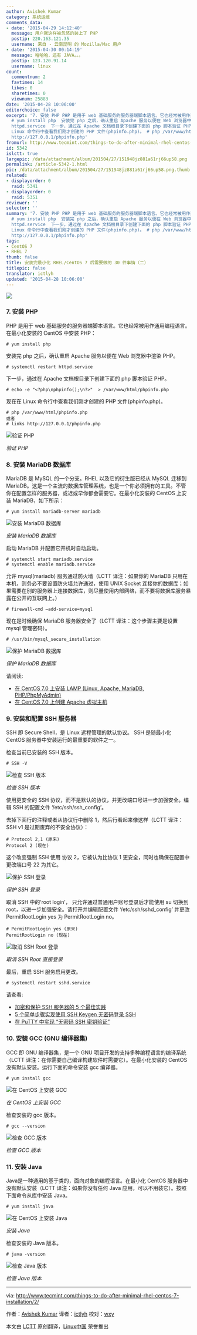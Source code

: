 ```yaml
---
author: Avishek Kumar
category: 系统运维
comments_data:
- date: '2015-04-29 14:12:40'
  message: 用户就这样被忽悠的装上了 PHP
  postip: 220.163.121.35
  username: 来自 - 云南昆明 的 Mozilla/Mac 用户
- date: '2015-04-30 00:14:19'
  message: 哈哈哈，还有 JAVA。。。
  postip: 123.120.91.14
  username: linux
count:
  commentnum: 2
  favtimes: 14
  likes: 0
  sharetimes: 0
  viewnum: 25883
date: '2015-04-28 10:06:00'
editorchoice: false
excerpt: '7. 安装 PHP PHP 是用于 web 基础服务的服务器端脚本语言。它也经常被用作通用编程语言。在最小化安装的 CentOS 中安装 PHP：
  # yum install php  安装完 php 之后，确认重启 Apache 服务以便在 Web 浏览器中渲染 PHP。 # systemctl restart
  httpd.service  下一步，通过在 Apache 文档根目录下创建下面的 php 脚本验证 PHP。 # echo -e &quot;?php\nphpinfo();\n?&quot;  /var/www/html/phpinfo.php  现在在
  Linux 命令行中查看我们刚才创建的 PHP 文件(phpinfo.php)。 # php /var/www/html/phpinfo.php 或者 # links
  http://127.0.0.1/phpinfo.php'
fromurl: http://www.tecmint.com/things-to-do-after-minimal-rhel-centos-7-installation/2/
id: 5342
islctt: true
largepic: /data/attachment/album/201504/27/151948jz881a61rj66up58.png
permalink: /article-5342-1.html
pic: /data/attachment/album/201504/27/151948jz881a61rj66up58.png.thumb.jpg
related:
- displayorder: 0
  raid: 5341
- displayorder: 0
  raid: 5351
reviewer: ''
selector: ''
summary: '7. 安装 PHP PHP 是用于 web 基础服务的服务器端脚本语言。它也经常被用作通用编程语言。在最小化安装的 CentOS 中安装 PHP：
  # yum install php  安装完 php 之后，确认重启 Apache 服务以便在 Web 浏览器中渲染 PHP。 # systemctl restart
  httpd.service  下一步，通过在 Apache 文档根目录下创建下面的 php 脚本验证 PHP。 # echo -e &quot;?php\nphpinfo();\n?&quot;  /var/www/html/phpinfo.php  现在在
  Linux 命令行中查看我们刚才创建的 PHP 文件(phpinfo.php)。 # php /var/www/html/phpinfo.php 或者 # links
  http://127.0.0.1/phpinfo.php'
tags:
- CentOS 7
- RHEL 7
thumb: false
title: 安装完最小化 RHEL/CentOS 7 后需要做的 30 件事情（二）
titlepic: false
translator: ictlyh
updated: '2015-04-28 10:06:00'
---
```


![](/data/attachment/album/201504/27/151948jz881a61rj66up58.png)


### 7. 安装 PHP


PHP 是用于 web 基础服务的服务器端脚本语言。它也经常被用作通用编程语言。在最小化安装的 CentOS 中安装 PHP：



```
# yum install php

```

安装完 php 之后，确认重启 Apache 服务以便在 Web 浏览器中渲染 PHP。



```
# systemctl restart httpd.service

```

下一步，通过在 Apache 文档根目录下创建下面的 php 脚本验证 PHP。



```
# echo -e "<?php\nphpinfo();\n?>"  > /var/www/html/phpinfo.php

```

现在在 Linux 命令行中查看我们刚才创建的 PHP 文件(phpinfo.php)。



```
# php /var/www/html/phpinfo.php
或者
# links http://127.0.0.1/phpinfo.php

```

![验证 PHP](/data/attachment/album/201504/27/160953cmpmppl2bloms2ay.jpg)


*验证 PHP*


### 8. 安装 MariaDB 数据库


MariaDB 是 MySQL 的一个分支。RHEL 以及它的衍生版已经从 MySQL 迁移到 MariaDB。这是一个主流的数据库管理系统，也是一个你必须拥有的工具。不管你在配置怎样的服务器，或迟或早你都会需要它。在最小化安装的 CentOS 上安装 MariaDB，如下所示：



```
# yum install mariadb-server mariadb

```

![安装 MariaDB 数据库](/data/attachment/album/201504/27/160954pkzo6xji6rocxwj7.jpg)


*安装 MariaDB 数据库*


启动 MariaDB 并配置它开机时自动启动。



```
# systemctl start mariadb.service
# systemctl enable mariadb.service

```

允许 mysql(mariadb) 服务通过防火墙（LCTT 译注：如果你的 MariaDB 只用在本机，则务必不要设置防火墙允许通过，使用 UNIX Socket 连接你的数据库；如果需要在别的服务器上连接数据库，则尽量使用内部网络，而不要将数据库服务暴露在公开的互联网上。）



```
# firewall-cmd –add-service=mysql

```

现在是时候确保 MariaDB 服务器安全了（LCTT 译注：这个步骤主要是设置 mysql 管理密码）。



```
# /usr/bin/mysql_secure_installation

```

![保护 MariaDB 数据库](/data/attachment/album/201504/27/160955abqcbbp0qb9dbf3s.jpg)


*保护 MariaDB 数据库*


请阅读:


* [在 CentOS 7.0 上安装 LAMP (Linux, Apache, MariaDB, PHP/PhpMyAdmin)](http://www.tecmint.com/install-lamp-in-centos-7/)
* [在 CentOS 7.0 上创建 Apache 虚拟主机](http://www.tecmint.com/apache-virtual-hosting-in-centos/)


### 9. 安装和配置 SSH 服务器


SSH 即 Secure Shell，是 Linux 远程管理的默认协议。 SSH 是随最小化 CentOS 服务器中安装运行的最重要的软件之一。


检查当前已安装的 SSH 版本。



```
# SSH -V

```

![检查 SSH 版本](/data/attachment/album/201504/27/160955aaxr9rszr9ryr7ax.jpg)


*检查 SSH 版本*


使用更安全的 SSH 协议，而不是默认的协议，并更改端口号进一步加强安全。编辑 SSH 的配置文件 ‘/etc/ssh/ssh\_config’。


去掉下面行的注释或者从协议行中删除 1，然后行看起来像这样（LCTT 译注： SSH v1 是过期废弃的不安全协议）：



```
# Protocol 2,1 (原来)
Protocol 2 (现在)

```

这个改变强制 SSH 使用 协议 2，它被认为比协议 1 更安全，同时也确保在配置中更改端口号 22 为其它。


![保护 SSH 登录](/data/attachment/album/201504/27/160955na9cp0f161al1ju6.jpg)


*保护 SSH 登录*


取消 SSH 中的‘root login’， 只允许通过普通用户账号登录后才能使用 su 切换到 root，以进一步加强安全。请打开并编辑配置文件 ‘/etc/ssh/sshd\_config’ 并更改 PermitRootLogin yes 为 PermitRootLogin no。



```
# PermitRootLogin yes (原来) 
PermitRootLogin no (现在)

```

![取消 SSH Root 登录](/data/attachment/album/201504/27/160956m9o99z1zqy79qr5r.jpg)


*取消 SSH Root 直接登录*


最后，重启 SSH 服务启用更改。



```
# systemctl restart sshd.service

```

请查看:


* [加密和保护 SSH 服务器的 5 个最佳实践](http://www.tecmint.com/5-best-practices-to-secure-and-protect-ssh-server/)
* [5 个简单步骤实现使用 SSH Keygen 无密码登录 SSH](http://www.tecmint.com/ssh-passwordless-login-using-ssh-keygen-in-5-easy-steps/)
* [在 PuTTY 中实现 “无密码 SSH 密钥验证”](http://www.tecmint.com/ssh-passwordless-login-with-putty/)


### 10. 安装 GCC (GNU 编译器集)


GCC 即 GNU 编译器集，是一个 GNU 项目开发的支持多种编程语言的编译系统（LCTT 译注：在你需要自己编译构建软件时需要它）。在最小化安装的 CentOS 没有默认安装。运行下面的命令安装 gcc 编译器。



```
# yum install gcc

```

![在 CentOS 上安装 GCC](/data/attachment/album/201504/27/160956uxzecrzlsrhxtyos.jpg)


*在 CentOS 上安装 GCC*


检查安装的 gcc 版本。



```
# gcc --version

```

![检查 GCC 版本](/data/attachment/album/201504/27/160957sykk4j8xq1ougfi4.jpg)


*检查 GCC 版本*


### 11. 安装 Java


Java是一种通用的基于类的，面向对象的编程语言。在最小化 CentOS 服务器中没有默认安装（LCTT 译注：如果你没有任何 Java 应用，可以不用装它）。按照下面命令从库中安装 Java。



```
# yum install java

```

![在 CentOS 上安装 Java](/data/attachment/album/201504/27/160957ecefff8tskzucsb8.jpg)


*安装 Java*


检查安装的 Java 版本。



```
# java -version

```

![检查 Java 版本](/data/attachment/album/201504/27/160957vhc33wkhpr3t9vwg.jpg)


*检查 Java 版本*




---


via: <http://www.tecmint.com/things-to-do-after-minimal-rhel-centos-7-installation/2/>


作者：[Avishek Kumar](http://www.tecmint.com/author/avishek/) 译者：[ictlyh](https://github.com/ictlyh) 校对：[wxy](https://github.com/wxy)


本文由 [LCTT](https://github.com/LCTT/TranslateProject) 原创翻译，[Linux中国](http://linux.cn/) 荣誉推出